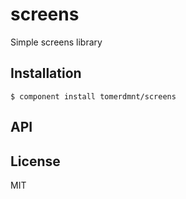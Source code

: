 
# screens

  Simple screens library

## Installation

    $ component install tomerdmnt/screens

## API

## License

  MIT
